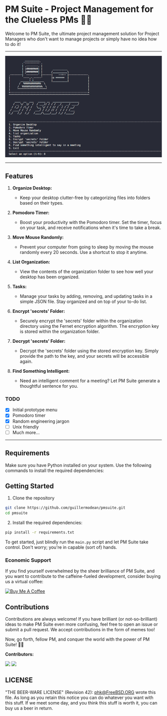   # PM Suite - Project Management for the Clueless PMs 🤔💼

Welcome to PM Suite, the ultimate project management solution for Project Managers who don't want to manage projects or simply have no idea how to do it!

<hr>

![Alt text](static/img/readme.png)

<hr>


## Features

1. **Organize Desktop:**
   - Keep your desktop clutter-free by categorizing files into folders based on their types.

2. **Pomodoro Timer:**
   - Boost your productivity with the Pomodoro timer. Set the timer, focus on your task, and receive notifications when it's time to take a break.

3. **Move Mouse Randomly:**
   - Prevent your computer from going to sleep by moving the mouse randomly every 20 seconds. Use a shortcut to stop it anytime.

4. **List Organization:**
   - View the contents of the organization folder to see how well your desktop has been organized.

5. **Tasks:**
   - Manage your tasks by adding, removing, and updating tasks in a simple JSON file. Stay organized and on top of your to-do list.

6. **Encrypt 'secrets' Folder:**
   - Securely encrypt the 'secrets' folder within the organization directory using the Fernet encryption algorithm. The encryption key is stored within the organization folder.

7. **Decrypt 'secrets' Folder:**
   - Decrypt the 'secrets' folder using the stored encryption key. Simply provide the path to the key, and your secrets will be accessible again.

8. **Find Something Intelligent:**
   - Need an intelligent comment for a meeting? Let PM Suite generate a thoughtful sentence for you.



### TODO

- [x] Initial prototype menu
- [x] Pomodoro timer
- [x] Random engineering jargon
- [ ] Unix friendly
- [ ] Much more...

<hr>

## Requirements

Make sure you have Python installed on your system. Use the following commands to install the required dependencies:

## Getting Started

1. Clone the repository
```bash
git clone https://github.com/guillermodean/pmsuite.git
cd pmsuite
```
2. Install the required dependencies:

```bash
pip install -r requirements.txt
```
To get started, just blindly run the `main.py` script and let PM Suite take control. Don't worry; you're in capable (sort of) hands.

### Economic Support

If you find yourself overwhelmed by the sheer brilliance of PM Suite, and you want to contribute to the caffeine-fueled development, consider buying us a virtual coffee:

[![Buy Me A Coffee](https://img.shields.io/badge/Buy%20Me%20A%20Coffee-Donate-blue.svg)](https://www.buymeacoffee.com/guillermodf)

## Contributions

Contributions are always welcome! If you have brilliant (or not-so-brilliant) ideas to make PM Suite even more confusing, feel free to open an issue or submit a pull request. We accept contributions in the form of memes too!

Now, go forth, fellow PM, and conquer the world with the power of PM Suite! 🚀😄

**Contributors:**

[![](https://github.com/0xRauros.png?size=50)](https://github.com/0xRauros)
[![](https://github.com/angelsolaorbaiceta.png?size=50)](https://github.com/angelsolaorbaiceta)



## LICENSE

  "THE BEER-WARE LICENSE" (Revision 42):
  <phk@FreeBSD.ORG> wrote this file.  As long as you retain this notice you
  can do whatever you want with this stuff. If we meet some day, and you think
  this stuff is worth it, you can buy us a beer in return. 




 
    
 

